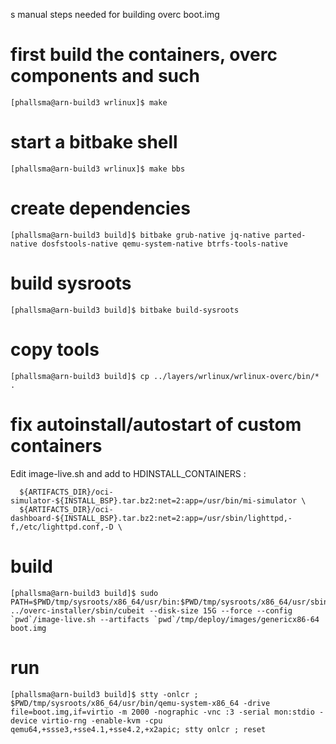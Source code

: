 s manual steps needed for building overc boot.img

# first build the containers, overc components and such
```
[phallsma@arn-build3 wrlinux]$ make
```

# start a bitbake shell
```
[phallsma@arn-build3 wrlinux]$ make bbs
```

# create dependencies
```
[phallsma@arn-build3 build]$ bitbake grub-native jq-native parted-native dosfstools-native qemu-system-native btrfs-tools-native
```

# build sysroots
```
[phallsma@arn-build3 build]$ bitbake build-sysroots
```

# copy tools
```
[phallsma@arn-build3 build]$ cp ../layers/wrlinux/wrlinux-overc/bin/* .
```

# fix autoinstall/autostart of custom containers

Edit image-live.sh and add to HDINSTALL_CONTAINERS :

```
  ${ARTIFACTS_DIR}/oci-simulator-${INSTALL_BSP}.tar.bz2:net=2:app=/usr/bin/mi-simulator \
  ${ARTIFACTS_DIR}/oci-dashboard-${INSTALL_BSP}.tar.bz2:net=2:app=/usr/sbin/lighttpd,-f,/etc/lighttpd.conf,-D \
```

# build
```
[phallsma@arn-build3 build]$ sudo PATH=$PWD/tmp/sysroots/x86_64/usr/bin:$PWD/tmp/sysroots/x86_64/usr/sbin:$PATH ../overc-installer/sbin/cubeit --disk-size 15G --force --config `pwd`/image-live.sh --artifacts `pwd`/tmp/deploy/images/genericx86-64 boot.img
```

# run
```
[phallsma@arn-build3 build]$ stty -onlcr ; $PWD/tmp/sysroots/x86_64/usr/bin/qemu-system-x86_64 -drive file=boot.img,if=virtio -m 2000 -nographic -vnc :3 -serial mon:stdio -device virtio-rng -enable-kvm -cpu qemu64,+ssse3,+sse4.1,+sse4.2,+x2apic; stty onlcr ; reset
```



